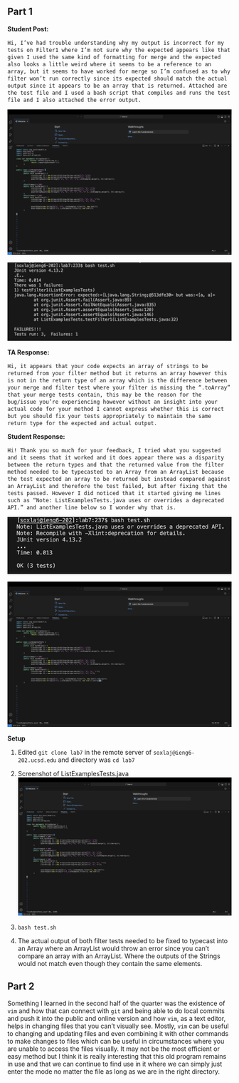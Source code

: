 ## Part 1

**Student Post:**

```
Hi, I’ve had trouble understanding why my output is incorrect for my tests on Filter1 where I’m not sure why the expected appears like that given I used the same kind of formatting for merge and the expected also looks a little weird where it seems to be a reference to an array, but it seems to have worked for merge so I’m confused as to why filter won’t run correctly since its expected should match the actual output since it appears to be an array that is returned. Attached are the test file and I used a bash script that compiles and runs the test file and I also attached the error output.
```
![Step4](screenshotLab5pt1.jpeg)

![Step4](screenshotLab5pt2.jpeg)

**TA Response:**
```
Hi, it appears that your code expects an array of strings to be returned from your filter method but it returns an array however this is not in the return type of an array which is the difference between your merge and filter test where your filter is missing the “.toArray” that your merge tests contain, this may be the reason for the bug/issue you’re experiencing however without an insight into your actual code for your method I cannot express whether this is correct but you should fix your tests appropriately to maintain the same return type for the expected and actual output.
```

**Student Response:**
```
Hi! Thank you so much for your feedback, I tried what you suggested and it seems that it worked and it does appear there was a disparity between the return types and that the returned value from the filter method needed to be typecasted to an Array from an ArrayList because the test expected an array to be returned but instead compared against an ArrayList and therefore the test failed, but after fixing that the tests passed. However I did noticed that it started giving me lines such as “Note: ListExamplesTests.java uses or overrides a deprecated API.” and another line below so I wonder why that is.
```
![Step4](screenshotLab5FixPt1.jpeg)

![Step4](screenshotLab5FixPt2.jpeg)

**Setup**


1) Edited `git clone lab7` in the remote server of `soxlaj@ieng6-202.ucsd.edu` and directory was 
`cd lab7`

2) Screenshot of ListExamplesTests.java
![Step4](screenshotLab5pt1.jpeg)

3) `bash test.sh`

4) The actual output of both filter tests needed to be fixed to typecast into an Array where an ArrayList would throw an error since you can’t compare an array with an ArrayList. Where the outputs of the Strings would not match even though they contain the same elements. 


## Part 2
Something I learned in the second half of the quarter was the existence of `vim` and how that can connect with `git` and being able to do local commits and push it into the public and online version and how `vim`, as a text editor, helps in changing files that you can’t visually see. Mostly, `vim` can be useful to changing and updating files and even combining it with other commands to make changes to files which can be useful in circumstances where you are unable to access the files visually. It may not be the most efficient or easy method but I think it is really interesting that this old program remains in use and that we can continue to find use in it where we can simply just enter the mode no matter the file as long as we are in the right directory. 
